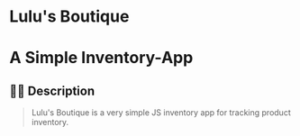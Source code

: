 # Lulu's Boutique
# A Simple Inventory-App

## 🐶🐶 Description

> Lulu's Boutique is a very simple JS inventory app for tracking product inventory.

